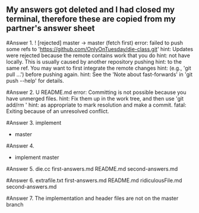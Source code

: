 ## My answers got deleted and I had closed my terminal, therefore these are copied from my partner's answer sheet
#Answer 1. 
 ! [rejected]        master -> master (fetch first)
error: failed to push some refs to 'https://github.com/OnlyOnTuesday/die-class.git'
hint: Updates were rejected because the remote contains work that you do
hint: not have locally. This is usually caused by another repository pushing
hint: to the same ref. You may want to first integrate the remote changes
hint: (e.g., 'git pull ...') before pushing again.
hint: See the 'Note about fast-forwards' in 'git push --help' for details.

#Answer 2.
 U	README.md
error: Committing is not possible because you have unmerged files.
hint: Fix them up in the work tree, and then use 'git add/rm <file>'
hint: as appropriate to mark resolution and make a commit.
fatal: Exiting because of an unresolved conflict.

#Answer 3.
  implement
* master

#Answer 4.
* implement
  master


#Answer 5.
die.cc  first-answers.md  README.md  second-answers.md

#Answer 6.
extrafile.txt  first-answers.md  README.md  ridiculousFile.md  second-answers.md

#Answer 7.
The implementation and header files are not on the master branch


